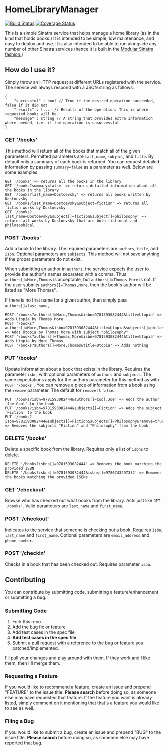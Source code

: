# HomeLibraryManager

[![Build Status](https://travis-ci.org/cincospenguinos/HomeLibraryManager.svg?branch=master)](https://travis-ci.org/cincospenguinos/HomeLibraryManager)
[![Coverage Status](https://coveralls.io/repos/github/cincospenguinos/HomeLibraryManager/badge.svg?branch=master)](https://coveralls.io/github/cincospenguinos/HomeLibraryManager?branch=master)

This is a simple Sinatra service that helps manage a home library (as in the kind that holds books.) 
It is intended to be simple, low maintenance, and easy to deploy and use. It is also intended to be able
to run alongside any number of other Sinatra services (hence it is built in the [Modular Sinatra fashion.](http://www.sinatrarb.com/intro.html#Modular%20vs.%20Classic%20Style))

## How do I use it?

Simply throw an HTTP request at different URLs registered with the service. The service will always respond with a JSON
string as follows:

```
{
    "successful" : bool // True if the desired operation succeeded, false if it did not
    "results" : [...] // Results of the operation. This is where requested books will be.
    "message" : string // A string that provides extra information where needed, i.e. if the operation is unsuccessful
}
```

### GET '/books'

This method will return all of the books that match all of the given parameters. Permitted parameters
are `last_name`, `subject`, and `title`. By default only a summary of each book is returned.
You can request detailed information by passing `summary=false` as a parameter as well. Below
are some examples.

```
GET '/books' => returns all the books in the library
GET '/books?summary=false' => returns detailed information about all the books in the library
GET '/books?last_name=Dostoevsky' => returns all books written by Dostoevsky
GET '/books?last_name=Dostoevsky&subject=fiction' => returns all fiction works by Dostoevsky
GET '/books?last_name=Dostoevsky&subject[]=fiction&subject[]=philosophy' => returns all works by Dostoevsky that are both fictional and philosophical
```

### POST '/books'

Add a book to the library. The required parameters are `authors`, `title`, and `isbn`. Optional
parameters are `subjects`. This method will not save anything if the proper parameters do not
exist.

When submitting an author in `authors`, the service expects the user to provide the author's names
separated with a comma. Thus `authors[]=More,Thomas` is acceptable, but `authors[]=Thomas More`
is not. If the user submits `authors[]=Thomas,More`, then the book's author will be listed as 
"More Thomas".

If there is no first name for a given author, then simply pass `authors[]=last_name,`.

```
POST '/books?authors[]=More,Thomas&isbn=9781593082444&title=Utopia' => Adds Utopia by Thomas More
POST '/books?authors[]=More,Thomas&isbn=9781593082444&title=Utopia&subjects[]=philosophy' => Adds Utopia by Thomas More with subject "philosophy"
POST '/books?authors[]=Thomas,More&isbn=9781593082444&title=Utopia' => Adds Utopia by More Thomas
POST '/books?authors[]=More,Thomas&title=Utopia' => Adds nothing
```

### PUT '/books'

Update information about a book that exists in the library. Requires the parameter `isbn`, with optional parameters
of `authors` and `subjects`. The same expectations apply for the authors parameter for this method as with `POST '/books'`.
You can remove a piece of information from a book using the `remove` parameter. The default for `remove` is `false`.

```
PUT '/books?isbn=9781593082444&authors[]=Cool,Joe' => Adds the author 'Joe Cool' to the book
PUT '/books?isbn=9781593082444&subjects[]=Fiction' => Adds the subject 'Fiction' to the book
PUT '/books?isbn=9781593082444&subjects[]=Fiction&subjects[]=Philosophy&remove=true' => Removes the subjects "Fiction" and "Philosophy" from the book
```

### DELETE '/books'

Delete a specific book from the library. Requires only a list of `isbns` to delete.

```
DELETE '/books?isbns[]=9781593082444' => Removes the book matching the provided ISBN
DELETE '/books?isbns[]=9781593082444&isbns[]=9780743297332' => Removes the books matching the provided ISBNs
```

### GET '/checkout'

Browse who has checked out what books from the library. Acts just like `GET '/books'`. Valid parameters are `last_name`
and `first_name`.

### POST '/checkout'

Indicates to the service that someone is checking out a book. Requires `isbn`, `last_name` and `first_name`. Optional
parameters are `email_address` and `phone_number`.

### POST '/checkin'

Checks in a book that has been checked out. Requires parameter `isbn`.

## Contributing

You can contribute by submitting code, submitting a feature/enhancement or submitting a bug.

### Submitting Code

1. Fork this repo
2. Add the bug fix or feature
3. Add test cases in the spec file
4. **Add test cases in the spec file**
5. Submit a pull request with a reference to the bug or feature you patched/implemented.

I'll pull your changes and play around with them. If they work and I like them, then I'll merge them.

### Requesting a Feature

If you would like to recommend a feature, create an issue and prepend "FEATURE" to the issue title. **Please search** before
doing so, as someone else may have requested that feature. If the feature you want is already listed, simply comment on it
mentioning that that's a feature you would like to see as well.

### Filing a Bug

If you would like to submit a bug, create an issue and prepend "BUG" to the issue title. **Please search** before
doing so, as someone else may have reported that bug. 
